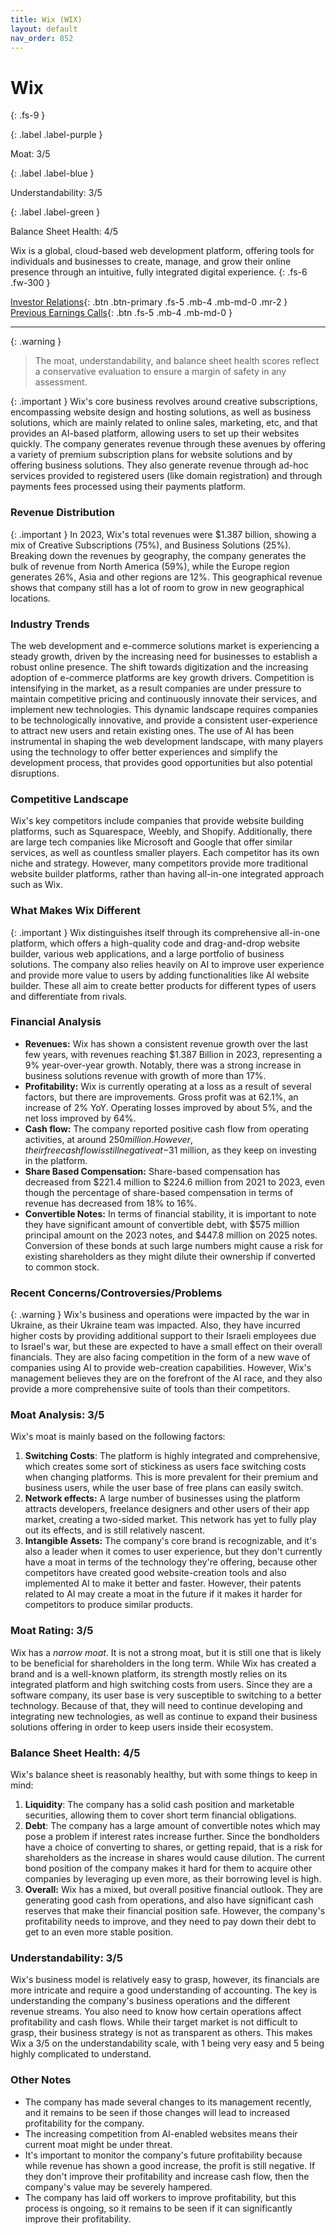 ```yaml
---
title: Wix (WIX)
layout: default
nav_order: 852
---
```


# Wix
{: .fs-9 }

{: .label .label-purple }

Moat: 3/5

{: .label .label-blue }

Understandability: 3/5

{: .label .label-green }

Balance Sheet Health: 4/5

Wix is a global, cloud-based web development platform, offering tools for individuals and businesses to create, manage, and grow their online presence through an intuitive, fully integrated digital experience.
{: .fs-6 .fw-300 }

[Investor Relations](https://www.google.com/search?q=WIX+investor+relations){: .btn .btn-primary .fs-5 .mb-4 .mb-md-0 .mr-2 }
[Previous Earnings Calls](https://discountingcashflows.com/company/WIX/transcripts/){: .btn .fs-5 .mb-4 .mb-md-0 }

---

{: .warning }
>The moat, understandability, and balance sheet health scores reflect a conservative evaluation to ensure a margin of safety in any assessment.



{: .important }
Wix's core business revolves around creative subscriptions, encompassing website design and hosting solutions, as well as business solutions, which are mainly related to online sales, marketing, etc, and that provides an AI-based platform, allowing users to set up their websites quickly.
The company generates revenue through these avenues by offering a variety of premium subscription plans for website solutions and by offering business solutions.
They also generate revenue through ad-hoc services provided to registered users (like domain registration) and through payments fees processed using their payments platform.

### Revenue Distribution
{: .important }
In 2023, Wix's total revenues were $1.387 billion, showing a mix of Creative Subscriptions (75%), and Business Solutions (25%).
 Breaking down the revenues by geography, the company generates the bulk of revenue from North America (59%), while the Europe region generates 26%, Asia and other regions are 12%. This geographical revenue shows that company still has a lot of room to grow in new geographical locations.

### Industry Trends
The web development and e-commerce solutions market is experiencing a steady growth, driven by the increasing need for businesses to establish a robust online presence. The shift towards digitization and the increasing adoption of e-commerce platforms are key growth drivers. Competition is intensifying in the market, as a result companies are under pressure to maintain competitive pricing and continuously innovate their services, and implement new technologies. This dynamic landscape requires companies to be technologically innovative, and provide a consistent user-experience to attract new users and retain existing ones. The use of AI has been instrumental in shaping the web development landscape, with many players using the technology to offer better experiences and simplify the development process, that provides good opportunities but also potential disruptions.

### Competitive Landscape
Wix's key competitors include companies that provide website building platforms, such as Squarespace, Weebly, and Shopify. Additionally, there are large tech companies like Microsoft and Google that offer similar services, as well as countless smaller players. Each competitor has its own niche and strategy. However, many competitors provide more traditional website builder platforms, rather than having all-in-one integrated approach such as Wix.

### What Makes Wix Different
{: .important }
Wix distinguishes itself through its comprehensive all-in-one platform, which offers a high-quality code and drag-and-drop website builder, various web applications, and a large portfolio of business solutions. The company also relies heavily on AI to improve user experience and provide more value to users by adding functionalities like AI website builder. These all aim to create better products for different types of users and differentiate from rivals.

### Financial Analysis

*   **Revenues:** Wix has shown a consistent revenue growth over the last few years, with revenues reaching $1.387 Billion in 2023, representing a 9% year-over-year growth. Notably, there was a strong increase in business solutions revenue with growth of more than 17%.
*   **Profitability:** Wix is currently operating at a loss as a result of several factors, but there are improvements. Gross profit was at 62.1%, an increase of 2% YoY. Operating losses improved by about 5%, and the net loss improved by 64%.
*  **Cash flow:** The company reported positive cash flow from operating activities, at around $250 million. However, their free cash flow is still negative at -$31 million, as they keep on investing in the platform.
*   **Share Based Compensation:** Share-based compensation has decreased from $221.4 million to $224.6 million from 2021 to 2023, even though the percentage of share-based compensation in terms of revenue has decreased from 18% to 16%.
*  **Convertible Notes:** In terms of financial stability, it is important to note they have significant amount of convertible debt, with $575 million principal amount on the 2023 notes, and $447.8 million on 2025 notes. Conversion of these bonds at such large numbers might cause a risk for existing shareholders as they might dilute their ownership if converted to common stock.

### Recent Concerns/Controversies/Problems
{: .warning }
Wix's business and operations were impacted by the war in Ukraine, as their Ukraine team was impacted. Also, they have incurred higher costs by providing additional support to their Israeli employees due to Israel's war, but these are expected to have a small effect on their overall financials. They are also facing competition in the form of a new wave of companies using AI to provide web-creation capabilities. However, Wix's management believes they are on the forefront of the AI race, and they also provide a more comprehensive suite of tools than their competitors.

### Moat Analysis: 3/5
Wix's moat is mainly based on the following factors:
1. **Switching Costs**: The platform is highly integrated and comprehensive, which creates some sort of stickiness as users face switching costs when changing platforms. This is more prevalent for their premium and business users, while the user base of free plans can easily switch.
2. **Network effects:** A large number of businesses using the platform attracts developers, freelance designers and other users of their app market, creating a two-sided market. This network has yet to fully play out its effects, and is still relatively nascent. 
3. **Intangible Assets:** The company's core brand is recognizable, and it's also a leader when it comes to user experience, but they don't currently have a moat in terms of the technology they're offering, because other competitors have created good website-creation tools and also implemented AI to make it better and faster. However, their patents related to AI may create a moat in the future if it makes it harder for competitors to produce similar products.

### Moat Rating: 3/5
Wix has a *narrow moat*. It is not a strong moat, but it is still one that is likely to be beneficial for shareholders in the long term.
 While Wix has created a brand and is a well-known platform, its strength mostly relies on its integrated platform and high switching costs from users. Since they are a software company, its user base is very susceptible to switching to a better technology. Because of that, they will need to continue developing and integrating new technologies, as well as continue to expand their business solutions offering in order to keep users inside their ecosystem.

### Balance Sheet Health: 4/5
Wix's balance sheet is reasonably healthy, but with some things to keep in mind:
1. **Liquidity**: The company has a solid cash position and marketable securities, allowing them to cover short term financial obligations.
2. **Debt**: The company has a large amount of convertible notes which may pose a problem if interest rates increase further. Since the bondholders have a choice of converting to shares, or getting repaid, that is a risk for shareholders as the increase in shares would cause dilution. The current bond position of the company makes it hard for them to acquire other companies by leveraging up even more, as their borrowing level is high.
3. **Overall:** Wix has a mixed, but overall positive financial outlook. They are generating good cash from operations, and also have significant cash reserves that make their financial position safe. However, the company's profitability needs to improve, and they need to pay down their debt to get to an even more stable position.

### Understandability: 3/5
Wix's business model is relatively easy to grasp, however, its financials are more intricate and require a good understanding of accounting. The key is understanding the company's business operations and the different revenue streams. You also need to know how certain operations affect profitability and cash flows. While their target market is not difficult to grasp, their business strategy is not as transparent as others. 
This makes Wix a 3/5 on the understandability scale, with 1 being very easy and 5 being highly complicated to understand.

### Other Notes
- The company has made several changes to its management recently, and it remains to be seen if those changes will lead to increased profitability for the company.
- The increasing competition from AI-enabled websites means their current moat might be under threat.
- It's important to monitor the company's future profitability because while revenue has shown a good increase, the profit is still negative. If they don't improve their profitability and increase cash flow, then the company's value may be severely hampered.
- The company has laid off workers to improve profitability, but this process is ongoing, so it remains to be seen if it can significantly improve their profitability.